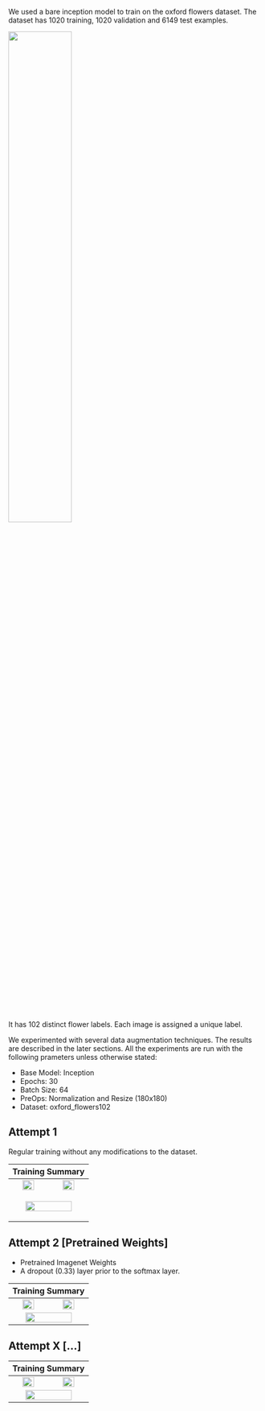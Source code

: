 We used a bare inception model to train on the oxford flowers dataset. The dataset has 1020 training, 1020 validation and 6149 test examples.

<img src="https://user-images.githubusercontent.com/480644/134114129-488002ca-37cc-41c0-9df9-d3626da4de2f.png" width="50%">

It has 102 distinct flower labels. Each image is assigned a unique label.

We experimented with several data augmentation techniques. The results are described in the later sections. All the experiments are run with the following prameters unless otherwise stated:
* Base Model: Inception
* Epochs: 30
* Batch Size: 64
* PreOps: Normalization and Resize (180x180)
* Dataset: oxford_flowers102

## Attempt 1
Regular training without any modifications to the dataset.
<table>
  <thead>
    <tr>
      <th align="center" colspan="2">Training Summary</th>
    </tr>
  </thead>
  <tbody>
    <tr>
      <td align="center"><img width="60%" src="https://user-images.githubusercontent.com/480644/134125333-cdeea1d4-bfd6-4790-9287-acf2174d4872.png"></td>
      <td align="center"><img width="60%" src="https://user-images.githubusercontent.com/480644/134125400-40f87081-73d2-4fde-bbf0-f8491cd35535.png"></td>
    </tr>
    <tr>
      <td colspan="2"><p align="center"><img width="80%" src="https://user-images.githubusercontent.com/480644/134125025-fe9617cf-3ab1-4fe7-9612-5ba95302205a.png"></p></td>
    </tr>
  </tbody>
</table>

## Attempt 2 [Pretrained Weights]
* Pretrained Imagenet Weights
* A dropout (0.33) layer prior to the softmax layer.
<table>
  <thead>
    <tr>
      <th align="center" colspan="2">Training Summary</th>
    </tr>
  </thead>
  <tbody>
    <tr>
      <td align="center"><img width="60%" src="https://user-images.githubusercontent.com/480644/134286439-6dc30cf0-06e1-4ae9-bf07-7347130fa837.png"></td>
      <td align="center"><img width="60%" src="https://user-images.githubusercontent.com/480644/134286492-ef1e5ba3-6618-4465-b3f3-14ca8c378f9f.png"></td>
    </tr>
    <tr>
      <td align="center" colspan="2"><img width="80%" src="https://user-images.githubusercontent.com/480644/134286368-eff2f839-cf62-431c-b0a5-c97f5026a93f.png"></td>
    </tr>
  </tbody>
</table>

## Attempt X [...]
<table>
  <thead>
    <tr>
      <th align="center" colspan="2">Training Summary</th>
    </tr>
  </thead>
  <tbody>
    <tr>
      <td align="center"><img width="60%" src=""></td>
      <td align="center"><img width="60%" src=""></td>
    </tr>
    <tr>
      <td align="center" colspan="2"><img width="80%" src=""></td>
    </tr>
  </tbody>
</table>



[Attempt 1 Accuracy]: https://user-images.githubusercontent.com/480644/134125333-cdeea1d4-bfd6-4790-9287-acf2174d4872.png
[Attempt 1 Loss]: https://user-images.githubusercontent.com/480644/134125400-40f87081-73d2-4fde-bbf0-f8491cd35535.png
[Attempt 1 Training]: https://user-images.githubusercontent.com/480644/134125025-fe9617cf-3ab1-4fe7-9612-5ba95302205a.png
